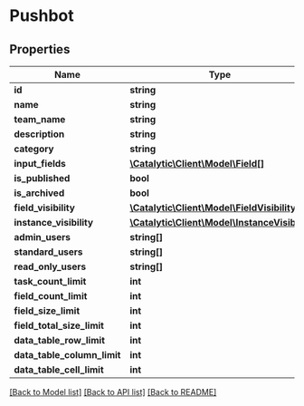 # Pushbot

## Properties
Name | Type | Description | Notes
------------ | ------------- | ------------- | -------------
**id** | **string** |  | 
**name** | **string** |  | 
**team_name** | **string** |  | 
**description** | **string** |  | [optional] 
**category** | **string** |  | [optional] 
**input_fields** | [**\Catalytic\Client\Model\Field[]**](Field.md) |  | [optional] 
**is_published** | **bool** |  | [optional] 
**is_archived** | **bool** |  | [optional] 
**field_visibility** | [**\Catalytic\Client\Model\FieldVisibility**](FieldVisibility.md) |  | [optional] 
**instance_visibility** | [**\Catalytic\Client\Model\InstanceVisibilty**](InstanceVisibilty.md) |  | [optional] 
**admin_users** | **string[]** |  | [optional] 
**standard_users** | **string[]** |  | [optional] 
**read_only_users** | **string[]** |  | [optional] 
**task_count_limit** | **int** |  | [optional] 
**field_count_limit** | **int** |  | [optional] 
**field_size_limit** | **int** |  | [optional] 
**field_total_size_limit** | **int** |  | [optional] 
**data_table_row_limit** | **int** |  | [optional] 
**data_table_column_limit** | **int** |  | [optional] 
**data_table_cell_limit** | **int** |  | [optional] 

[[Back to Model list]](../../README.md#documentation-for-models) [[Back to API list]](../../README.md#documentation-for-api-endpoints) [[Back to README]](../../README.md)

